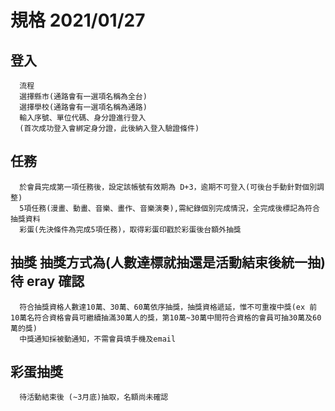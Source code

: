 # 規格 2021/01/27

## 登入

```
  流程
  選擇縣市(通路會有一選項名稱為全台)
  選擇學校(通路會有一選項名稱為通路)
  輸入序號、單位代碼、身分證進行登入
  (首次成功登入會綁定身分證，此後納入登入驗證條件)
```

## 任務

```
  於會員完成第一項任務後，設定該帳號有效期為 D+3，逾期不可登入(可後台手動針對個別調整)
  5項任務(漫畫、動畫、音樂、畫作、音樂演奏),需紀錄個別完成情況，全完成後標記為符合抽獎資料
  彩蛋(先決條件為完成5項任務)，取得彩蛋印戳於彩蛋後台額外抽獎

```

## 抽獎 抽獎方式為(人數達標就抽還是活動結束後統一抽)待 eray 確認

```
  符合抽獎資格人數達10萬、30萬、60萬依序抽獎，抽獎資格遞延，惟不可重複中獎(ex 前10萬名符合資格會員可繼續抽滿30萬人的獎，第10萬~30萬中間符合資格的會員可抽30萬及60萬的獎)
  中獎通知採被動通知，不需會員填手機及email
```

## 彩蛋抽獎

```
  待活動結束後 (~3月底)抽取，名額尚未確認
```
